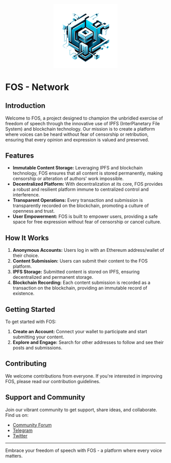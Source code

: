 <p align="center">
    <img src="packages/nextjs/public/clean-logo.png" width="40%" />
</p>

# FOS - Network

## Introduction

Welcome to FOS, a project designed to champion the unbridled exercise of freedom of speech through the innovative use of IPFS (InterPlanetary File System) and blockchain technology. Our mission is to create a platform where voices can be heard without fear of censorship or retribution, ensuring that every opinion and expression is valued and preserved.

## Features

- **Immutable Content Storage:** Leveraging IPFS and blockchain technology, FOS ensures that all content is stored permanently, making censorship or alteration of authors' work impossible.
- **Decentralized Platform:** With decentralization at its core, FOS provides a robust and resilient platform immune to centralized control and interference.
- **Transparent Operations:** Every transaction and submission is transparently recorded on the blockchain, promoting a culture of openness and trust.
- **User Empowerment:** FOS is built to empower users, providing a safe space for free expression without fear of censorship or cancel culture.

## How It Works

1. **Anonymous Accounts:** Users log in with an Ethereum address/wallet of their choice.
2. **Content Submission:** Users can submit their content to the FOS platform.
3. **IPFS Storage:** Submitted content is stored on IPFS, ensuring decentralized and permanent storage.
4. **Blockchain Recording:** Each content submission is recorded as a transaction on the blockchain, providing an immutable record of existence.

## Getting Started

To get started with FOS:

1. **Create an Account:** Connect your wallet to participate and start submitting your content.
2. **Explore and Engage:** Search for other addresses to follow and see their posts and submissions.

## Contributing

We welcome contributions from everyone. If you're interested in improving FOS, please read our contribution guidelines.

## Support and Community

Join our vibrant community to get support, share ideas, and collaborate. Find us on:

- [Community Forum](#)
- [Telegram](#)
- [Twitter](#)

---

Embrace your freedom of speech with FOS - a platform where every voice matters.